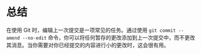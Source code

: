 # 总结

在使用 Git 时，编辑上一次提交是一项常见的任务。通过使用 `git commit --amend --no-edit` 命令，你可以将任何暂存的更改添加到上一次提交中，而不更改其消息。当你需要对你已经提交的内容进行小的更改时，这会很有用。
